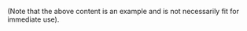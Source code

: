 <!-- {% highlight sql %}{% include_relative /Library-OpioidCDSR4Common.cql %}{% endhighlight %} -->

(Note that the above content is an example and is not necessarily fit for immediate use).
